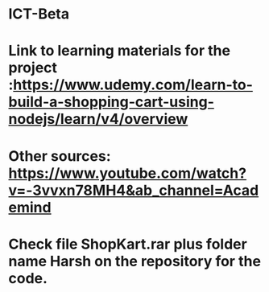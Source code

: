 # ICT-Beta
# Link to learning materials for the project :https://www.udemy.com/learn-to-build-a-shopping-cart-using-nodejs/learn/v4/overview
# Other sources: https://www.youtube.com/watch?v=-3vvxn78MH4&ab_channel=Academind
# Check file ShopKart.rar plus folder name Harsh on the repository for the code.

